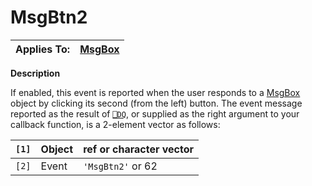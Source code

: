 




<h1 class="heading"><span class="name">MsgBtn2</span></h1>

| Applies To: | [MsgBox](../a-z/msgbox.md) |
| --- | ---  |


**Description**


If enabled, this event is reported when the user responds to a [MsgBox](../a-z/msgbox.md) object by clicking its second (from the left) button. The event message reported as the result of [`⎕DQ`](../../Language/System%20Functions/dq.htm), or supplied as the right argument to your callback function, is a 2-element vector as follows:


| `[1]` | Object | ref or character vector |
| --- | --- | ---  |
| `[2]` | Event | `'MsgBtn2'` or 62 |



